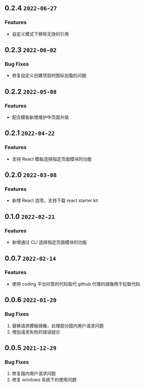 ## 0.2.4 `2022-06-27`

### Features

- 自定义模式下移除无效的引用

## 0.2.3 `2022-06-02`

### Bug Fixes

- 修复自定义创建项目时图标加载的问题

## 0.2.2 `2022-05-08`

### Features

- 配合模板新增维护中页面升级

## 0.2.1 `2022-04-22`

### Features

- 支持 React 模板选择指定页面模块的功能

## 0.2.0 `2022-03-08`

### Features

- 新增 React 选项，支持下载 react starter kit

## 0.1.0 `2022-02-21`

### Features

- 新增通过 CLI 选择指定页面模块的功能

## 0.0.7 `2022-02-14`

### Features

- 使用 coding 平台托管的代码取代 github 代理的镜像用于拉取代码

## 0.0.6 `2022-01-20`

### Bug Fixes

1. 替换请求模板镜像，处理部分国内用户请求问题
2. 增加请求失败的错误提示

## 0.0.5 `2021-12-29`

### Bug Fixes

1. 修复国内用户请求问题
2. 修复 windows 系统下的使用问题
